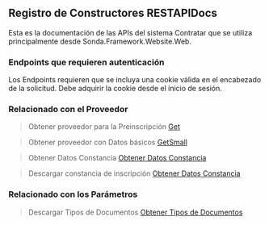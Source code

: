 
## Registro de Constructores RESTAPIDocs
Esta es la documentación de las APIs del sistema Contratar que se utiliza principalmente desde Sonda.Framework.Website.Web.

### Endpoints que requieren autenticación
Los Endpoints  requieren que se incluya una cookie válida en el encabezado de la solicitud. Debe adquirir la cookie desde el  inicio de sesión.

### Relacionado con el Proveedor

> Obtener proveedor para la Preinscripción [Get](Proveedores-Get)

> Obtener proveedor con Datos básicos [GetSmall](Proveedores-GetSmall)

> Obtener Datos Constancia [Obtener Datos Constancia](Proveedores-Obtener-Datos-Constancia)

> Descargar constancia de inscripción [Obtener Datos Constancia](Proveedores-Descargar-constancia-de-inscripción)

### Relacionado con los Parámetros

> Descargar Tipos de Documentos [Obtener Tipos de Documentos](Maestros-Documentos)

<!--stackedit_data:
eyJoaXN0b3J5IjpbMjA5NjI0MTg3MV19
-->